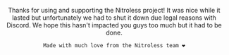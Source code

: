 <div align="center">
  <p align="center">
    Thanks for using and supporting the Nitroless project! It was nice while it lasted
    but unfortunately we had to shut it down due legal reasons with Discord.
    We hope this hasn't impacted you guys too much but it had to be done.
    
    Made with much love from the Nitroless team ❤️
  </p>
</div>
